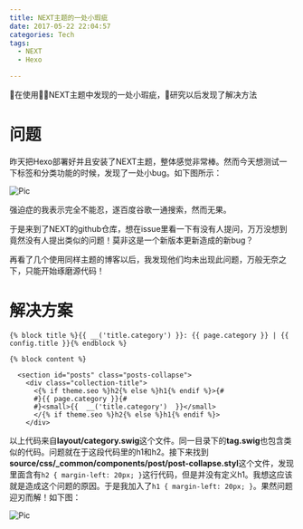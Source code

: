 ```yaml
---
title: NEXT主题的一处小瑕疵
date: 2017-05-22 22:04:57
categories: Tech
tags:
  - NEXT
  - Hexo  

---
```

在使用NEXT主题中发现的一处小瑕疵，研究以后发现了解决方法
<!-- more -->
# 问题

昨天把Hexo部署好并且安装了NEXT主题，整体感觉非常棒。然而今天想测试一下标签和分类功能的时候，发现了一处小bug。如下图所示：

![Pic](http://caolingyu.me/images/post3_1.png)

强迫症的我表示完全不能忍，遂百度谷歌一通搜索，然而无果。

于是来到了NEXT的github仓库，想在issue里看一下有没有人提问，万万没想到竟然没有人提出类似的问题！莫非这是一个新版本更新造成的新bug？

再看了几个使用同样主题的博客以后，我发现他们均未出现此问题，万般无奈之下，只能开始琢磨源代码！

# 解决方案

```swig
{% block title %}{{ __('title.category') }}: {{ page.category }} | {{ config.title }}{% endblock %}

{% block content %}

  <section id="posts" class="posts-collapse">
    <div class="collection-title">
      <{% if theme.seo %}h2{% else %}h1{% endif %}>{#
      #}{{ page.category }}{#
      #}<small>{{  __('title.category')  }}</small>
      </{% if theme.seo %}h2{% else %}h1{% endif %}>
    </div>
```

以上代码来自**layout/category.swig**这个文件。同一目录下的**tag.swig**也包含类似的代码。问题就在于这段代码里的h1和h2。接下来找到**source/css/_common/components/post/post-collapse.styl**这个文件，发现里面含有`h2 { margin-left: 20px; }`这行代码，但是并没有定义h1。我想这应该就是造成这个问题的原因。于是我加入了`h1 { margin-left: 20px; }`。果然问题迎刃而解！如下图：

![Pic](http://caolingyu.me/images/post3_2.png)



